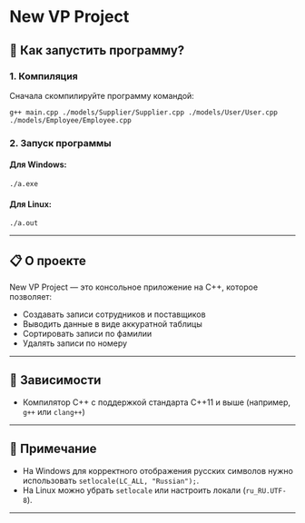 # New VP Project

## 🚀 Как запустить программу?

### 1. Компиляция

Сначала скомпилируйте программу командой:

```
g++ main.cpp ./models/Supplier/Supplier.cpp ./models/User/User.cpp ./models/Employee/Employee.cpp
```

### 2. Запуск программы

#### Для Windows:

```
./a.exe
```

#### Для Linux:

```
./a.out
```

---

## 📋 О проекте

New VP Project — это консольное приложение на C++, которое позволяет:
- Создавать записи сотрудников и поставщиков
- Выводить данные в виде аккуратной таблицы
- Сортировать записи по фамилии
- Удалять записи по номеру

---

## 📌 Зависимости

- Компилятор C++ с поддержкой стандарта C++11 и выше (например, `g++` или `clang++`)

---

## 📢 Примечание

- На Windows для корректного отображения русских символов нужно использовать `setlocale(LC_ALL, "Russian");`.
- На Linux можно убрать `setlocale` или настроить локали (`ru_RU.UTF-8`).

---

